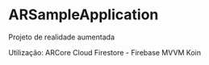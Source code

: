 # ARSampleApplication
 Projeto de realidade aumentada

Utilização:
ARCore
Cloud Firestore - Firebase
MVVM
Koin
